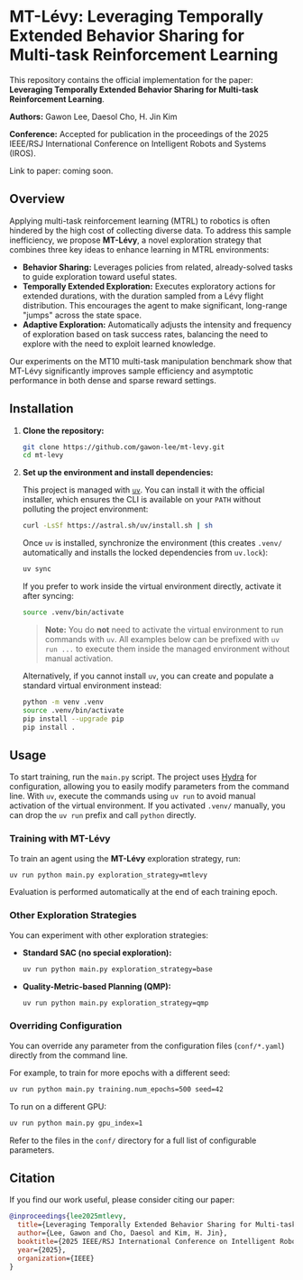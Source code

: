 # MT-Lévy: Leveraging Temporally Extended Behavior Sharing for Multi-task Reinforcement Learning

This repository contains the official implementation for the paper: **Leveraging Temporally Extended Behavior Sharing for Multi-task Reinforcement Learning**.

**Authors:** Gawon Lee, Daesol Cho, H. Jin Kim

**Conference:** Accepted for publication in the proceedings of the 2025 IEEE/RSJ International Conference on Intelligent Robots and Systems (IROS).

Link to paper: coming soon.

## Overview

Applying multi-task reinforcement learning (MTRL) to robotics is often hindered by the high cost of collecting diverse data. To address this sample inefficiency, we propose **MT-Lévy**, a novel exploration strategy that combines three key ideas to enhance learning in MTRL environments:

-   **Behavior Sharing:** Leverages policies from related, already-solved tasks to guide exploration toward useful states.
-   **Temporally Extended Exploration:** Executes exploratory actions for extended durations, with the duration sampled from a Lévy flight distribution. This encourages the agent to make significant, long-range "jumps" across the state space.
-   **Adaptive Exploration:** Automatically adjusts the intensity and frequency of exploration based on task success rates, balancing the need to explore with the need to exploit learned knowledge.

Our experiments on the MT10 multi-task manipulation benchmark show that MT-Lévy significantly improves sample efficiency and asymptotic performance in both dense and sparse reward settings.

## Installation

1.  **Clone the repository:**

    ```bash
    git clone https://github.com/gawon-lee/mt-levy.git
    cd mt-levy
    ```

2.  **Set up the environment and install dependencies:**

    This project is managed with [`uv`](https://docs.astral.sh/uv/). You can install it with the
    official installer, which ensures the CLI is available on your `PATH` without polluting the
    project environment:

    ```bash
    curl -LsSf https://astral.sh/uv/install.sh | sh
    ```

    Once `uv` is installed, synchronize the environment (this creates `.venv/` automatically and
    installs the locked dependencies from `uv.lock`):

    ```bash
    uv sync
    ```

    If you prefer to work inside the virtual environment directly, activate it after syncing:

    ```bash
    source .venv/bin/activate
    ```

    > **Note:** You do **not** need to activate the virtual environment to run commands with
    > `uv`. All examples below can be prefixed with `uv run ...` to execute them inside the managed
    > environment without manual activation.

    Alternatively, if you cannot install `uv`, you can create and populate a standard virtual
    environment instead:

    ```bash
    python -m venv .venv
    source .venv/bin/activate
    pip install --upgrade pip
    pip install .
    ```

## Usage

To start training, run the `main.py` script. The project uses [Hydra](https://hydra.cc/) for configuration, allowing you to easily modify parameters from the command line. With `uv`, execute the commands using `uv run` to avoid manual activation of the virtual environment. If you activated `.venv/` manually, you can drop the `uv run` prefix and call `python` directly.

### Training with MT-Lévy

To train an agent using the **MT-Lévy** exploration strategy, run:

```bash
uv run python main.py exploration_strategy=mtlevy
```

Evaluation is performed automatically at the end of each training epoch.

### Other Exploration Strategies

You can experiment with other exploration strategies:

-   **Standard SAC (no special exploration):**
    ```bash
    uv run python main.py exploration_strategy=base
    ```
-   **Quality-Metric-based Planning (QMP):**
    ```bash
    uv run python main.py exploration_strategy=qmp
    ```

### Overriding Configuration

You can override any parameter from the configuration files (`conf/*.yaml`) directly from the command line.

For example, to train for more epochs with a different seed:
```bash
uv run python main.py training.num_epochs=500 seed=42
```

To run on a different GPU:
```bash
uv run python main.py gpu_index=1
```

Refer to the files in the `conf/` directory for a full list of configurable parameters.

## Citation

If you find our work useful, please consider citing our paper:

```bibtex
@inproceedings{lee2025mtlevy,
  title={Leveraging Temporally Extended Behavior Sharing for Multi-task Reinforcement Learning},
  author={Lee, Gawon and Cho, Daesol and Kim, H. Jin},
  booktitle={2025 IEEE/RSJ International Conference on Intelligent Robots and Systems (IROS)},
  year={2025},
  organization={IEEE}
}
```
